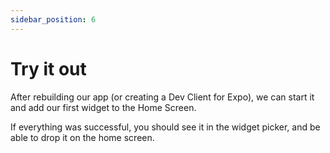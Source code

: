 ```yaml
---
sidebar_position: 6
---
```


# Try it out

After rebuilding our app (or creating a Dev Client for Expo), we can start it and add our first widget to the Home Screen.

If everything was successful, you should see it in the widget picker, and be able to drop it on the home screen.
